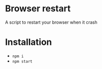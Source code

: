 # Browser restart

A script to restart your browser when it crash

# Installation
* `npm i`
* `npm start`